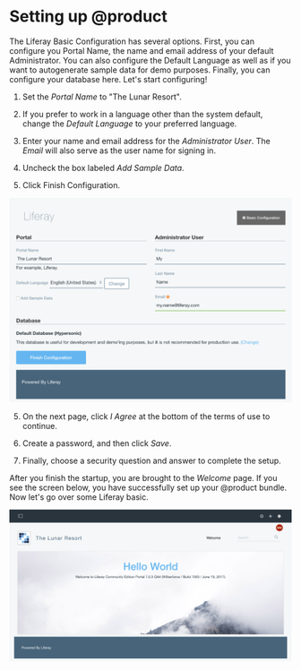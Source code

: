 # Setting up @product

The Liferay Basic Configuration has several options. First, you can configure 
you Portal Name, the name and email address of your default Administrator. You 
can also configure the Default Language as well as if you want to autogenerate 
sample data for demo purposes. Finally, you can configure your database here. Let's start configuring!

1. Set the *Portal Name* to "The Lunar Resort".

2. If you prefer to work in a language other than the system default, change the
    *Default Language* to your preferred language.

2. Enter your name and email address for the *Administrator User*. The *Email* 
    will also serve as the user name for signing in.
    
3. Uncheck the box labeled *Add Sample Data*.

4. Click Finish Configuration.

![Figure X: The basic configuration page.](../../../images/001-starting-configuration.png)

5. On the next page, click *I Agree* at the bottom of the terms of use to 
    continue.
    
6. Create a password, and then click *Save*.

7. Finally, choose a security question and answer to complete the setup.

After you finish the startup, you are brought to the *Welcome* page. If you see 
the screen below, you have successfully set up your @product bundle. Now let's go over some Liferay basic.

![Figure X: The basic configuration page.](../../../images/001-hello-world.png)
